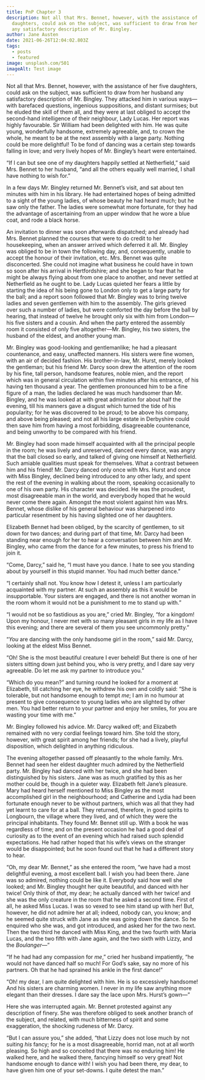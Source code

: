 ```yaml
---
title: PnP Chapter 3
description: Not all that Mrs. Bennet, however, with the assistance of her five
  daughters, could ask on the subject, was sufficient to draw from her husband
  any satisfactory description of Mr. Bingley.
author: Jane Austen
date: 2021-06-26T12:04:02.803Z
tags:
  - posts
  - featured
image: unsplash.com/501
imageAlt: Test image
---
```

Not all that Mrs. Bennet, however, with the assistance of her five daughters, could ask on the subject, was sufficient to draw from her husband any satisfactory description of Mr. Bingley. They attacked him in various ways—with barefaced questions, ingenious suppositions, and distant surmises; but he eluded the skill of them all, and they were at last obliged to accept the second-hand intelligence of their neighbour, Lady Lucas. Her report was highly favourable. Sir William had been delighted with him. He was quite young, wonderfully handsome, extremely agreeable, and, to crown the whole, he meant to be at the next assembly with a large party. Nothing could be more delightful! To be fond of dancing was a certain step towards falling in love; and very lively hopes of Mr. Bingley’s heart were entertained.

“If I can but see one of my daughters happily settled at Netherfield,” said Mrs. Bennet to her husband, “and all the others equally well married, I shall have nothing to wish for.”

In a few days Mr. Bingley returned Mr. Bennet’s visit, and sat about ten minutes with him in his library. He had entertained hopes of being admitted to a sight of the young ladies, of whose beauty he had heard much; but he saw only the father. The ladies were somewhat more fortunate, for they had the advantage of ascertaining from an upper window that he wore a blue coat, and rode a black horse.

An invitation to dinner was soon afterwards dispatched; and already had Mrs. Bennet planned the courses that were to do credit to her housekeeping, when an answer arrived which deferred it all. Mr. Bingley was obliged to be in town the following day, and, consequently, unable to accept the honour of their invitation, etc. Mrs. Bennet was quite disconcerted. She could not imagine what business he could have in town so soon after his arrival in Hertfordshire; and she began to fear that he might be always flying about from one place to another, and never settled at Netherfield as he ought to be. Lady Lucas quieted her fears a little by starting the idea of his being gone to London only to get a large party for the ball; and a report soon followed that Mr. Bingley was to bring twelve ladies and seven gentlemen with him to the assembly. The girls grieved over such a number of ladies, but were comforted the day before the ball by hearing, that instead of twelve he brought only six with him from London—his five sisters and a cousin. And when the party entered the assembly room it consisted of only five altogether—Mr. Bingley, his two sisters, the husband of the eldest, and another young man.

Mr. Bingley was good-looking and gentlemanlike; he had a pleasant countenance, and easy, unaffected manners. His sisters were fine women, with an air of decided fashion. His brother-in-law, Mr. Hurst, merely looked the gentleman; but his friend Mr. Darcy soon drew the attention of the room by his fine, tall person, handsome features, noble mien, and the report which was in general circulation within five minutes after his entrance, of his having ten thousand a year. The gentlemen pronounced him to be a fine figure of a man, the ladies declared he was much handsomer than Mr. Bingley, and he was looked at with great admiration for about half the evening, till his manners gave a disgust which turned the tide of his popularity; for he was discovered to be proud; to be above his company, and above being pleased; and not all his large estate in Derbyshire could then save him from having a most forbidding, disagreeable countenance, and being unworthy to be compared with his friend.

Mr. Bingley had soon made himself acquainted with all the principal people in the room; he was lively and unreserved, danced every dance, was angry that the ball closed so early, and talked of giving one himself at Netherfield. Such amiable qualities must speak for themselves. What a contrast between him and his friend! Mr. Darcy danced only once with Mrs. Hurst and once with Miss Bingley, declined being introduced to any other lady, and spent the rest of the evening in walking about the room, speaking occasionally to one of his own party. His character was decided. He was the proudest, most disagreeable man in the world, and everybody hoped that he would never come there again. Amongst the most violent against him was Mrs. Bennet, whose dislike of his general behaviour was sharpened into particular resentment by his having slighted one of her daughters.

Elizabeth Bennet had been obliged, by the scarcity of gentlemen, to sit down for two dances; and during part of that time, Mr. Darcy had been standing near enough for her to hear a conversation between him and Mr. Bingley, who came from the dance for a few minutes, to press his friend to join it.

“Come, Darcy,” said he, “I must have you dance. I hate to see you standing about by yourself in this stupid manner. You had much better dance.”

“I certainly shall not. You know how I detest it, unless I am particularly acquainted with my partner. At such an assembly as this it would be insupportable. Your sisters are engaged, and there is not another woman in the room whom it would not be a punishment to me to stand up with.”

“I would not be so fastidious as you are,” cried Mr. Bingley, “for a kingdom! Upon my honour, I never met with so many pleasant girls in my life as I have this evening; and there are several of them you see uncommonly pretty.”

“*You* are dancing with the only handsome girl in the room,” said Mr. Darcy, looking at the eldest Miss Bennet.

“Oh! She is the most beautiful creature I ever beheld! But there is one of her sisters sitting down just behind you, who is very pretty, and I dare say very agreeable. Do let me ask my partner to introduce you.”

“Which do you mean?” and turning round he looked for a moment at Elizabeth, till catching her eye, he withdrew his own and coldly said: “She is tolerable, but not handsome enough to tempt *me*; I am in no humour at present to give consequence to young ladies who are slighted by other men. You had better return to your partner and enjoy her smiles, for you are wasting your time with me.”

Mr. Bingley followed his advice. Mr. Darcy walked off; and Elizabeth remained with no very cordial feelings toward him. She told the story, however, with great spirit among her friends; for she had a lively, playful disposition, which delighted in anything ridiculous.

The evening altogether passed off pleasantly to the whole family. Mrs. Bennet had seen her eldest daughter much admired by the Netherfield party. Mr. Bingley had danced with her twice, and she had been distinguished by his sisters. Jane was as much gratified by this as her mother could be, though in a quieter way. Elizabeth felt Jane’s pleasure. Mary had heard herself mentioned to Miss Bingley as the most accomplished girl in the neighbourhood; and Catherine and Lydia had been fortunate enough never to be without partners, which was all that they had yet learnt to care for at a ball. They returned, therefore, in good spirits to Longbourn, the village where they lived, and of which they were the principal inhabitants. They found Mr. Bennet still up. With a book he was regardless of time; and on the present occasion he had a good deal of curiosity as to the event of an evening which had raised such splendid expectations. He had rather hoped that his wife’s views on the stranger would be disappointed; but he soon found out that he had a different story to hear.

“Oh, my dear Mr. Bennet,” as she entered the room, “we have had a most delightful evening, a most excellent ball. I wish you had been there. Jane was so admired, nothing could be like it. Everybody said how well she looked; and Mr. Bingley thought her quite beautiful, and danced with her twice! Only think of *that*, my dear; he actually danced with her twice! and she was the only creature in the room that he asked a second time. First of all, he asked Miss Lucas. I was so vexed to see him stand up with her! But, however, he did not admire her at all; indeed, nobody can, you know; and he seemed quite struck with Jane as she was going down the dance. So he enquired who she was, and got introduced, and asked her for the two next. Then the two third he danced with Miss King, and the two fourth with Maria Lucas, and the two fifth with Jane again, and the two sixth with Lizzy, and the *Boulanger*—”

“If he had had any compassion for *me*,” cried her husband impatiently, “he would not have danced half so much! For God’s sake, say no more of his partners. Oh that he had sprained his ankle in the first dance!”

“Oh! my dear, I am quite delighted with him. He is so excessively handsome! And his sisters are charming women. I never in my life saw anything more elegant than their dresses. I dare say the lace upon Mrs. Hurst’s gown—”

Here she was interrupted again. Mr. Bennet protested against any description of finery. She was therefore obliged to seek another branch of the subject, and related, with much bitterness of spirit and some exaggeration, the shocking rudeness of Mr. Darcy.

“But I can assure you,” she added, “that Lizzy does not lose much by not suiting *his* fancy; for he is a most disagreeable, horrid man, not at all worth pleasing. So high and so conceited that there was no enduring him! He walked here, and he walked there, fancying himself so very great! Not handsome enough to dance with! I wish you had been there, my dear, to have given him one of your set-downs. I quite detest the man.”